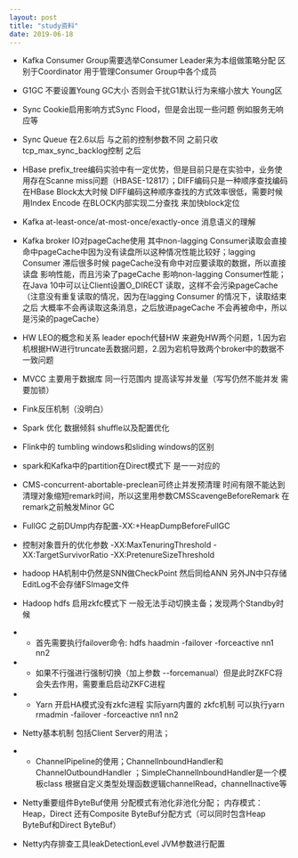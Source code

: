 ```yaml
---
layout: post
title: "study资料"
date: 2019-06-18
---
```





* Kafka Consumer Group需要选举Consumer Leader来为本组做策略分配 区别于Coordinator 用于管理Consumer Group中各个成员
* G1GC 不要设置Young GC大小 否则会干扰G1默认行为来缩小放大 Young区
* Sync Cookie启用影响方式Sync Flood，但是会出现一些问题 例如服务无响应等
* Sync Queue 在2.6以后 与之前的控制参数不同 之前只收tcp_max_sync_backlog控制 之后
* HBase prefix_tree编码实验中有一定优势，但是目前只是在实验中，业务使用存在Scanne miss问题（HBASE-12817）；DIFF编码只是一种顺序查找编码 在HBase Block太大时候 DIFF编码这种顺序查找的方式效率很低，需要时候用Index Encode 在BLOCK内部实现二分查找 来加快block定位
* Kafka at-least-once/at-most-once/exactly-once  消息语义的理解
* Kafka broker IO对pageCache使用 其中non-lagging Consumer读取会直接命中pageCache中因为没有读盘所以这种情况性能比较好；lagging Consumer 滞后很多时候 pageCache没有命中对应要读取的数据，所以直接读盘 影响性能，而且污染了pageCache 影响non-lagging Consumer性能；在Java 10中可以让Client设置O_DIRECT 读取，这样不会污染pageCache（注意没有重复读取的情况，因为在lagging Consumer 的情况下，读取结束之后 大概率不会再读取这条消息，之后放进pageCache 不会再被命中，所以是污染的pageCache）
* HW LEO的概念和关系 leader epoch代替HW 来避免HW两个问题，1.因为宕机根据HW进行truncate丢数据问题，2.因为宕机导致两个broker中的数据不一致问题
* MVCC 主要用于数据库 同一行范围内 提高读写并发量（写写仍然不能并发 需要加锁）

* Fink反压机制（没明白）
* Spark 优化 数据倾斜 shuffle以及配置优化
* Flink中的 tumbling windows和sliding windows的区别
* spark和Kafka中的partition在Direct模式下 是一一对应的

* CMS-concurrent-abortable-preclean可终止并发预清理 时间有限不能达到清理对象缩短remark时间，所以这里用参数CMSScavengeBeforeRemark 在remark之前触发Minor GC
* FullGC 之前DUmp内存配置-XX:+HeapDumpBeforeFullGC
* 控制对象晋升的优化参数 -XX:MaxTenuringThreshold  -XX:TargetSurvivorRatio   -XX:PretenureSizeThreshold
* hadoop HA机制中仍然是SNN做CheckPoint 然后同给ANN  另外JN中只存储EditLog不会存储FSImage文件
* Hadoop hdfs 启用zkfc模式下 一般无法手动切换主备；发现两个Standby时候 
* * 首先需要执行failover命令: hdfs haadmin -failover -forceactive nn1 nn2 
* * 如果不行强进行强制切换（加上参数 --forcemanual）但是此时ZKFC将会失去作用，需要重启启动ZKFC进程
* * Yarn 开启HA模式没有zkfc进程 实际yarn内置的 zkfc机制 可以执行yarn rmadmin -failover -forceactive nn1 nn2 

* Netty基本机制 包括Client Server的用法；
* * ChannelPipeline的使用；ChannelInboundHandler和ChannelOutboundHandler  ；SimpleChannelInboundHandler是一个模板class 根据自定义类型处理函数逻辑channelRead，channelInactive等
* Netty重要组件ByteBuf使用  分配模式有池化非池化分配；  内存模式：Heap，Direct 还有Composite ByteBuf分配方式（可以同时包含Heap ByteBuf和Direct ByteBuf）
* Netty内存排查工具leakDetectionLevel JVM参数进行配置


